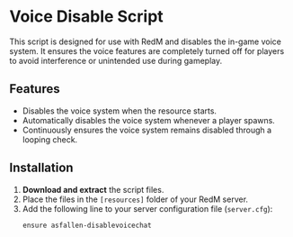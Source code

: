 # Voice Disable Script

This script is designed for use with RedM and disables the in-game voice system. It ensures the voice features are completely turned off for players to avoid interference or unintended use during gameplay.

## Features
- Disables the voice system when the resource starts.
- Automatically disables the voice system whenever a player spawns.
- Continuously ensures the voice system remains disabled through a looping check.

## Installation

1. **Download and extract** the script files.
2. Place the files in the `[resources]` folder of your RedM server.
3. Add the following line to your server configuration file (`server.cfg`):
   ```plaintext
   ensure asfallen-disablevoicechat
